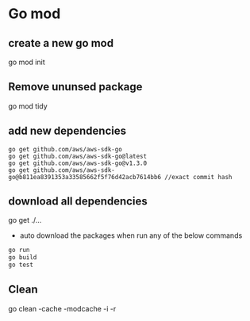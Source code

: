 # Go mod

## create a new go mod
go mod init

## Remove ununsed package
go mod tidy

## add new dependencies
```
go get github.com/aws/aws-sdk-go
go get github.com/aws/aws-sdk-go@latest
go get github.com/aws/aws-sdk-go@v1.3.0
go get github.com/aws/aws-sdk-go@b811ea8391353a33585662f5f76d42acb7614bb6 //exact commit hash
```
## download all dependencies
go get ./...
- auto download the packages when run any of the below commands
```cmd
go run
go build
go test
```

## Clean
go clean -cache -modcache -i -r
